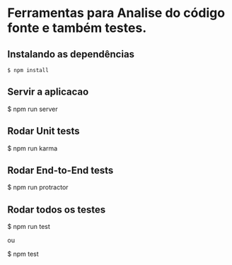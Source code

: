 # Ferramentas para Analise do código fonte e também testes.

## Instalando as dependências


	$ npm install


## Servir a aplicacao


  $ npm run server


## Rodar Unit tests


  $ npm run karma


## Rodar End-to-End tests


  $ npm run protractor


## Rodar todos os testes


  $ npm run test

ou

  $ npm test

